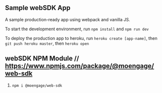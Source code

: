 ## Sample webSDK App
A sample production-ready app using webpack and vanilla JS.  

To start the development environment, run `npm install` and `npm run dev` 

To deploy the production app to heroku, run `heroku create [app-name]`, then `git push heroku master`, then `heroku open` 

## webSDK NPM Module // https://www.npmjs.com/package/@moengage/web-sdk
1. `npm i @moengage/web-sdk`
